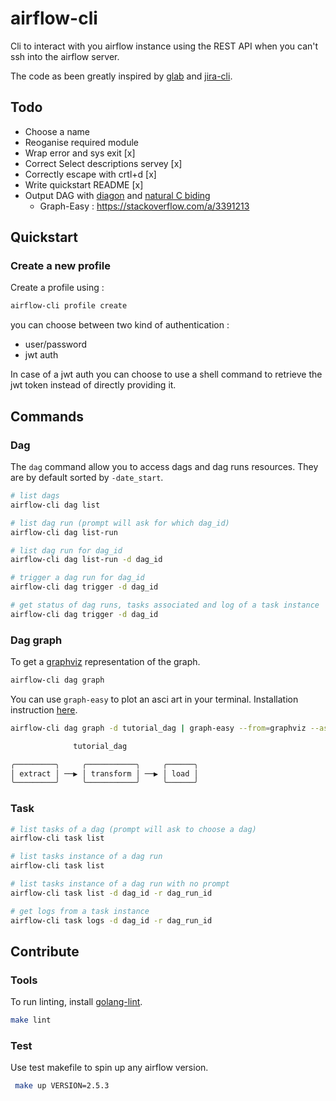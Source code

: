 # airflow-cli

Cli to interact with you airflow instance using the REST API when you can't ssh into the airflow server.


The code as been greatly inspired by [glab](https://gitlab.com/gitlab-org/cli/-/tree/main) and [jira-cli](https://github.com/ankitpokhrel/jira-cli).

## Todo 
- Choose a name
- Reoganise required module
- Wrap error and sys exit [x]
- Correct Select descriptions servey [x]
- Correctly escape with crtl+d [x]
- Write quickstart README [x]
- Output DAG with [diagon](https://github.com/ArthurSonzogni/Diagon) and [natural C biding](https://pkg.go.dev/cmd/cgo)
	- Graph-Easy : https://stackoverflow.com/a/3391213

## Quickstart

### Create a new profile 

Create a profile using :

```sh
airflow-cli profile create
```

you can choose between two kind of authentication :
- user/password
- jwt auth

In case of a jwt auth you can choose to use a shell command to retrieve the jwt token instead of directly providing it.

## Commands

### Dag

The `dag` command allow you to access dags and dag runs resources. They are by default sorted by `-date_start`.

```sh
# list dags
airflow-cli dag list

# list dag run (prompt will ask for which dag_id)
airflow-cli dag list-run

# list dag run for dag_id 
airflow-cli dag list-run -d dag_id

# trigger a dag run for dag_id 
airflow-cli dag trigger -d dag_id

# get status of dag runs, tasks associated and log of a task instance
airflow-cli dag trigger -d dag_id
```


### Dag graph

To get a [graphviz](https://graphviz.org/) representation of the graph.
```sh 
airflow-cli dag graph
```

You can use `graph-easy` to plot an asci art in your terminal. Installation instruction [here](https://stackoverflow.com/questions/3211801/graphviz-and-ascii-output/3391213).

```sh
airflow-cli dag graph -d tutorial_dag | graph-easy --from=graphviz --as=boxart

              tutorial_dag

╭─────────╮     ╭───────────╮     ╭──────╮
│ extract │ ──▶ │ transform │ ──▶ │ load │
╰─────────╯     ╰───────────╯     ╰──────╯

```

### Task

```sh
# list tasks of a dag (prompt will ask to choose a dag)
airflow-cli task list

# list tasks instance of a dag run
airflow-cli task list

# list tasks instance of a dag run with no prompt
airflow-cli task list -d dag_id -r dag_run_id

# get logs from a task instance
airflow-cli task logs -d dag_id -r dag_run_id
```


## Contribute

### Tools

To run linting, install [golang-lint](https://golangci-lint.run/usage/install/).

```sh
make lint
```

### Test

Use test makefile to spin up any airflow version.

```sh
 make up VERSION=2.5.3
 ```

